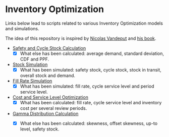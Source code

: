 # Inventory Optimization

Links below lead to scripts related to various Inventory Optimization models and simulations.

The idea of this repository is inspired by [Nicolas Vandeput](https://www.linkedin.com/in/vandeputnicolas/) and [his book](https://www.amazon.com/Inventory-Optimization-Simulations-Nicolas-Vandeput/dp/3110673916). 

* [Safety and Cycle Stock Calculation](https://github.com/fedinb/Inventory-Optimization/blob/main/Safety%20and%20Cycle%20Stock%20Calculation.ipynb)
    - [x] What else has been calculated: average demand, standard deviation, CDF and PPF.
* [Stock Simulation](https://github.com/fedinb/Inventory-Optimization/blob/main/Stock%20Simulation.ipynb)
    - [x] What has been simulated: safety stock, cycle stock, stock in transit, overall stock and demand.
* [Fill Rate Simulation](https://github.com/fedinb/Inventory-Optimization/blob/main/Fill%20Rate.ipynb)
    - [x] What has been simulated: fill rate, cycle service level and period service level.
* [Cost and Service Level Optimization](https://github.com/fedinb/Inventory-Optimization/blob/main/Cost%20and%20Service%20Level%20Optimization.ipynb)
    - [x] What has been calculated: fill rate, cycle service level and inventory cost per several review periods.
* [Gamma Distribution Calculation](https://github.com/fedinb/Inventory-Optimization/blob/main/Gamma%20Distribution%20Calculation.ipynb)
    - [x] What else has been calculated: skewness, offset skewness, up-to level, safety stock.
    
   
